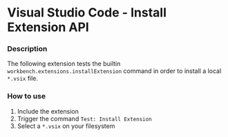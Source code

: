 # Visual Studio Code - Install Extension API

### Description

The following extension tests the builtin `workbench.extensions.installExtension` command
in order to install a local `*.vsix` file.

### How to use

1. Include the extension
2. Trigger the command `Test: Install Extension`
3. Select a `*.vsix` on your filesystem
